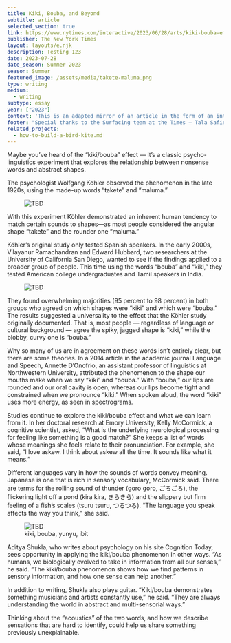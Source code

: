 ```yaml
---
title: Kiki, Bouba, and Beyond
subtitle: article
selected_section: true
link: https://www.nytimes.com/interactive/2023/06/28/arts/kiki-bouba-effect.html
publisher: The New York Times
layout: layouts/e.njk
description: Testing 123
date: 2023-07-28
date_season: Summer 2023
season: Summer
featured_image: /assets/media/takete-maluma.png
type: writing
medium:
  - writing
subtype: essay
year: ["2023"]
context: 'This is an adapted mirror of an article in the form of an interactive quiz, originally commissioned and published for <a href="https://www.nytimes.com/interactive/2023/06/28/arts/kiki-bouba-effect.html" target="_blank">The New York Times</a> ↗ on June 28, 2023.'
footer: "Special thanks to the Surfacing team at the Times — Tala Safie, Josephine Sedgewick, Alicia DeSantis, Alice Fang, and Amanda Webster. And to Kelly McCormick, Aditya Shukla, Mami Nakanishi, Max Bittker, and Meg Miller."
related_projects:
  - how-to-build-a-bird-kite.md
---
```


Maybe you’ve heard of the “kiki/bouba” effect — it’s a classic psycho-linguistics experiment that explores the relationship between nonsense words and abstract shapes.

The psychologist Wolfgang Kohler observed the phenomenon in the late 1920s, using the made-up words “takete” and “maluma.”

<figure>
    <img src="/assets/media/takete-maluma.png" alt="TBD" />
</figure>

With this experiment Köhler demonstrated an inherent human tendency to match certain sounds to shapes—as most people considered the angular shape “takete” and the rounder one “maluma.”

Köhler’s original study only tested Spanish speakers. In the early 2000s, Vilayanur Ramachandran and Edward Hubbard, two researchers at the University of California San Diego, wanted to see if the findings applied to a broader group of people. This time using the words “bouba” and “kiki,” they tested American college undergraduates and Tamil speakers in India.

<figure>
    <img src="/assets/media/kiki-bouba.png" alt="TBD" />
</figure>

They found overwhelming majorities (95 percent to 98 percent) in both groups who agreed on which shapes were “kiki” and which were “bouba.” The results suggested a universality to the effect that the Köhler study originally documented. That is, most people — regardless of language or cultural background — agree the spiky, jagged shape is “kiki,” while the blobby, curvy one is “bouba.”

Why so many of us are in agreement on these words isn’t entirely clear, but there are some theories. In a 2014 article in the academic journal Language and Speech, Annette D’Onofrio, an assistant professor of linguistics at Northwestern University, attributed the phenomenon to the shape our mouths make when we say “kiki” and “bouba.” With “bouba,” our lips are rounded and our oral cavity is open; whereas our lips become tight and constrained when we pronounce “kiki.” When spoken aloud, the word “kiki” uses more energy, as seen in spectrograms.

Studies continue to explore the kiki/bouba effect and what we can learn from it. In her doctoral research at Emory University, Kelly McCormick, a cognitive scientist, asked, “What is the underlying neurological processing for feeling like something is a good match?” She keeps a list of words whose meanings she feels relate to their pronunciation. For example, she said, “I love askew. I think about askew all the time. It sounds like what it means.”

Different languages vary in how the sounds of words convey meaning. Japanese is one that is rich in sensory vocabulary, McCormick said. There are terms for the rolling sound of thunder (goro goro, ごろごろ), the flickering light off a pond (kira kira, きらきら) and the slippery but firm feeling of a fish’s scales (tsuru tsuru, つるつる). “The language you speak affects the way you think,” she said.

<figure>
    <img src="/assets/media/kiki-bouba-yunyu-ibit.png" alt="TBD" />
    <figcaption>kiki, bouba, yunyu, ibit</figcaption>
</figure>

Aditya Shukla, who writes about psychology on his site Cognition Today, sees opportunity in applying the kiki/bouba phenomenon in other ways. “As humans, we biologically evolved to take in information from all our senses,” he said. “The kiki/bouba phenomenon shows how we find patterns in sensory information, and how one sense can help another.”

In addition to writing, Shukla also plays guitar. “Kiki/bouba demonstrates something musicians and artists constantly use,” he said. “They are always understanding the world in abstract and multi-sensorial ways.”

Thinking about the “acoustics” of the two words, and how we describe sensations that are hard to identify, could help us share something previously unexplainable.
